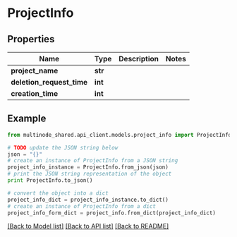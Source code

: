 # ProjectInfo


## Properties
Name | Type | Description | Notes
------------ | ------------- | ------------- | -------------
**project_name** | **str** |  | 
**deletion_request_time** | **int** |  | 
**creation_time** | **int** |  | 

## Example

```python
from multinode_shared.api_client.models.project_info import ProjectInfo

# TODO update the JSON string below
json = "{}"
# create an instance of ProjectInfo from a JSON string
project_info_instance = ProjectInfo.from_json(json)
# print the JSON string representation of the object
print ProjectInfo.to_json()

# convert the object into a dict
project_info_dict = project_info_instance.to_dict()
# create an instance of ProjectInfo from a dict
project_info_form_dict = project_info.from_dict(project_info_dict)
```
[[Back to Model list]](../README.md#documentation-for-models) [[Back to API list]](../README.md#documentation-for-api-endpoints) [[Back to README]](../README.md)


